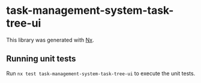 # task-management-system-task-tree-ui

This library was generated with [Nx](https://nx.dev).

## Running unit tests

Run `nx test task-management-system-task-tree-ui` to execute the unit tests.
